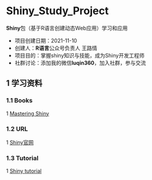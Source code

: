 # Shiny_Study_Project

**Shiny**包（基于R语言创建动态Web应用）学习和应用

- 项目创建日期：2021-11-10
- 创建人：**R语言**公众号负责人 王路情
- 项目目的：掌握shiny知识与技能，成为Shiny开发工程师
- 社群讨论：添加我的微信**luqin360**，加入社群，参与交流

## 1 学习资料

### 1.1 Books

1 [Mastering Shiny](https://mastering-shiny.org/) 


### 1.2 URL

1 [Shiny官网](https://shiny.rstudio.com/)

### 1.3 Tutorial

1 [Shiny tutorial](https://shiny.rstudio.com/tutorial/)
